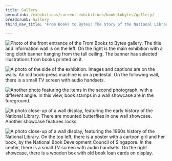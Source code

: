 ```yaml
---
title: Gallery
permalink: /exhibitions/current-exhibitions/bookstobytes/gallery/
breadcrumb: Gallery
third_nav_title: 'From Books to Bytes: The Story of the National Library'

---
```



![Photo of the front entrance of the From Books to Bytes gallery. The title and information wall is on the left. On the right is the main exhibition with a long cloth banner hanging from the tall ceiling. The banner has selected illustrations from books printed on it.](/images/event-images/frombooks/from-books-to-bytes_gallery_1.jpg)

![A photo of the side of the exhibition. Images and captions are on the walls. An old book-press machine is on a pedestal. On the following wall, there is a small TV screen with audio handsets.](/images/event-images/frombooks/from-books-to-bytes_gallery_2.jpg)

![Another photo featuring the items in the second photograph, with a different angle. In this view, book stamps in a wall showcase are in the foreground.](/images/event-images/frombooks/from-books-to-bytes_gallery_3.jpg)

![A photo close-up of a wall display, featuring the early history of the National Library. There are mounted butterflies in one wall showcase. Another showcase features rocks.](/images/event-images/frombooks/from-books-to-bytes_gallery_4.jpg)

![A photo close-up of a wall display, featuring the 1960s history of the National Library. On the top left, there is a poster with a cartoon girl and her book, by the National Book Development Council of Singapore. In the center, there is a small TV screen with audio handsets. On the right showcase, there is a wooden box with old book loan cards on display.](/images/event-images/frombooks/from-books-to-bytes_gallery_5.jpg)